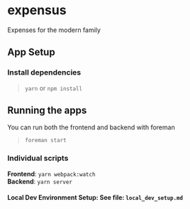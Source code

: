# expensus

Expenses for the modern family

## App Setup

### Install dependencies

> `yarn` or `npm install`

## Running the apps

You can run both the frontend and backend with foreman

> `foreman start`

### Individual scripts

**Frontend**: `yarn webpack:watch`<br>
**Backend**: `yarn server`

#### Local Dev Environment Setup: See file: `local_dev_setup.md`
